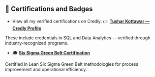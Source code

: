 ## 🏅 Certifications and Badges

- View all my verified certifications on Credly:
👉 [**Tushar Kottawar — Credly Profile**](https://www.credly.com/users/tushar-kottawar)

These include credentials in SQL and Data Analytics — verified through industry-recognized programs.

- 🎓 [**Six Sigma Green Belt Certification**](./public/certifications/Certificate_of_Achievement_Six_Sigma_GB.pdf)

Certified in Lean Six Sigma Green Belt methodologies for process improvement and operational efficiency.